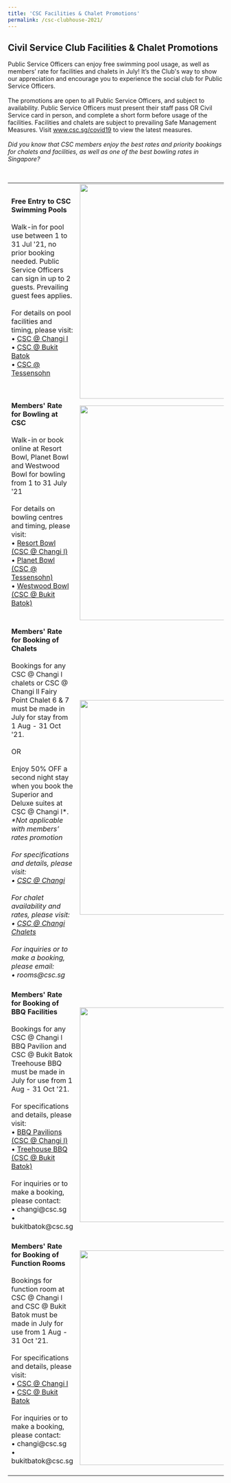 ```yaml
---
title: 'CSC Facilities & Chalet Promotions'
permalink: /csc-clubhouse-2021/
---
```


## Civil Service Club Facilities & Chalet Promotions

Public Service Officers can enjoy free swimming pool usage, as well as members’ rate for facilities and chalets in July! It’s the Club's way to show our appreciation and encourage you to experience the social club for Public Service Officers.
<br>
<br>
The promotions are open to all Public Service Officers, and subject to availability. Public Service Officers must present their staff pass OR Civil Service card in person, and complete a short form before usage of the facilities. Facilities and chalets are subject to prevailing Safe Management Measures. Visit <a href="www.csc.sg/covid19">www.csc.sg/covid19 </a> to view the latest measures.
<br>
<br>
<i>Did you know that CSC members enjoy the best rates and priority bookings for chalets and facilities, as well as one of the best bowling rates in Singapore?<i>
<br>

<table width="100%">
	<tr>
		<td>
      <b>Free Entry to CSC Swimming Pools</b> <br>
      <br>
			Walk-in for pool use between 1 to 31 Jul '21, no prior booking needed. Public Service Officers can sign in up to 2 guests. Prevailing guest fees applies. 
			<br>
			<br>
			For details on pool facilities and timing, please visit: <br> 
			•	<a href="https://www.cscchangi.sg/Fun_Swimming.aspx">CSC @ Changi l</a> <br>
			•	<a href="https://www.cscbukitbatok.sg/Civil-Service-Club-Bukit-Batok-Swimming-Pool-Club-House-Water-Park-Feature">CSC @ Bukit Batok</a> <br>
			•	<a href="https://www.csctessensohn.sg/fun_SwimmingPool.aspx">CSC @ Tessensohn</a> <br>
			<br>
		</td>
		<td width="50%">
			<img src="/images/sa/BB pool.jpg" width="500 px">
		</td>
	</tr>
		<tr>
		<td>
      <b>Members' Rate for Bowling at CSC</b> <br>
      <br>
			Walk-in or book online at Resort Bowl, Planet Bowl and Westwood Bowl for bowling from 1 to 31 July '21 
			<br><br>
			For details on bowling centres and timing, please visit: <br> 
			•	<a href="https://www.csc.sg/resortbowl/Changi-Resort-Bowl-Home-Page-Civil-Service-Club">Resort Bowl (CSC @ Changi l)</a> <br>
			•	<a href="https://www.csc.sg/planetbowl/">Planet Bowl (CSC @ Tessensohn)</a> <br>
			•	<a href="https://www.csc.sg/westwoodbowl/">Westwood Bowl (CSC @ Bukit Batok)</a> <br>
			<br>
			<br>
		</td>
		<td width="50%">
			<img src="/images/sa/Tess bowling.jpg" width="500 px">
		</td>
	</tr>
  <tr>
		<td>
      <b>Members' Rate for Booking of Chalets</b> <br>
      <br>
			Bookings for any CSC @ Changi l chalets or CSC @ Changi ll Fairy Point Chalet 6 & 7 must be made in July for stay from 1 Aug - 31 Oct '21. 
		      	<br><br>
			OR <br><br>
			Enjoy 50% OFF a second night stay when you book the Superior and Deluxe suites at CSC @ Changi l*. <br>
			<i>*Not applicable with members’ rates promotion<i><br><br>
			For specifications and details, please visit: <br>
			•	<a href="https://www.cscchangi.sg/">CSC @ Changi</a><br><br>
			For chalet availability and rates, please visit:<br>
			•	<a href="https://www.cscchalets.sg/">CSC @ Changi Chalets</a><br><br>
			For inquiries or to make a booking, please email:<br>
			•	rooms@csc.sg
			<br>
			<br>
		</td>
		<td width="50%">
			<img src="/images/sa/Changi chalet.jpg" width="500 px">
		</td>
	</tr>
	<tr>
		<td>
      <b>Members' Rate for Booking of BBQ Facilities</b> <br>
      <br>
			Bookings for any CSC @ Changi l BBQ Pavilion and CSC @ Bukit Batok Treehouse BBQ must be made in July for use from 1 Aug - 31 Oct '21. 
			<br>
      			<br>
      			For specifications and details, please visit: <br>
			•	<a href="https://www.cscchangi.sg/Fun_BBQ.aspx">BBQ Pavilions (CSC @ Changi l)</a><br>
			•	<a href="https://www.cscbukitbatok.sg/CSC-Bukit-Batok-Club-House-Treehouse-BBQ-pavilions-Family-Recreation">Treehouse BBQ (CSC @ Bukit Batok)</a>
			<br><br>
			For inquiries or to make a booking, please contact:<br>
			•	changi@csc.sg<br>
			•	bukitbatok@csc.sg<br>
			<br>
		</td>
		<td width="50%">
			<img src="/images/sa/BB treehouse.jpg" width="500 px">
		</td>
	</tr>
	<tr>
		<td>
      <b>Members' Rate for Booking of Function Rooms</b> <br>
      <br>
			Bookings for function room at CSC @ Changi l and CSC @ Bukit Batok must be made in July for use from 1 Aug - 31 Oct '21. <br>
      <br>
      			For specifications and details, please visit: <br>
			•	<a href="https://www.cscchangi.sg/">CSC @ Changi l</a><br>
			•	<a href="https://www.cscbukitbatok.sg/">CSC @ Bukit Batok</a><br>
			<br>
			For inquiries or to make a booking, please contact:<br>
			•	changi@csc.sg<br>
			•	bukitbatok@csc.sg<br>
			<br>
		</td>
		<td width="50%">
			<img src="/images/sa/BB room.jpg" width="500 px">
		</td>
	
<br>


